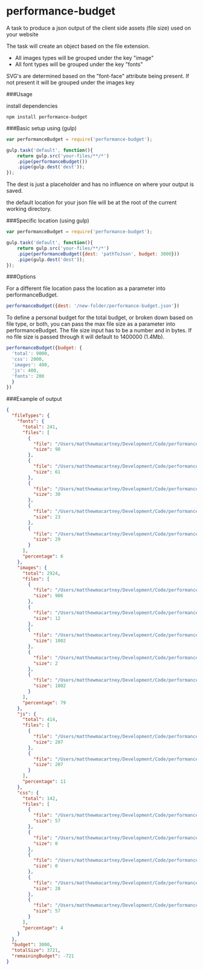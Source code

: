 # performance-budget

A task to produce a json output of the client side assets (file size) used on your website

The task will create an object based on the file extension.

* All images types will be grouped under the key "image"
* All font types will be grouped under the key "fonts"

SVG's are determined based on the "font-face" attribute being present. If not present it will be grouped under the images key


###Usage

install dependencies

```
npm install performance-budget
```

###Basic setup using (gulp)
```javascript
var performanceBudget = require('performance-budget');

gulp.task('default', function(){
	return gulp.src('your-files/**/*')
    .pipe(performanceBudget())
    .pipe(gulp.dest('dest'));
});

```
The dest is just a placeholder and has no influence on where your output is saved.

the default location for your json file will be at the root of the current working directory.

###Specific location (using gulp)

```javascript
var performanceBudget = require('performance-budget');

gulp.task('default', function(){
	return gulp.src('your-files/**/*')
    .pipe(performanceBudget({dest: 'pathToJson', budget: 3000}))
    .pipe(gulp.dest('dest'));
});

```

###Options

For a different file location pass the location as a parameter into performanceBudget.

```javascript
performanceBudget({dest: '/new-folder/performance-budget.json'})
```

To define a personal budget for the total budget, or broken down based on file type, or both, you can pass the max file size as a parameter into performanceBudget.
The file size input has to be a number and in bytes. If no file size is passed through it will
default to 1400000 (1.4Mb).

```javascript
performanceBudget({budget: {
  'total': 9000,
  'css': 2000,
  'images': 400,
  'js': 400,
  'fonts': 200
  }
})
```

###Example of output

```json
{
  "fileTypes": {
    "fonts": {
      "total": 241,
      "files": [
        {
          "file": "/Users/matthewmacartney/Development/Code/performance-budget/_src/fonts/gt-pressura-mono-regular-webfont.svg",
          "size": 98
        },
        {
          "file": "/Users/matthewmacartney/Development/Code/performance-budget/_src/fonts/gt-pressura-mono-regular-webfont.ttf",
          "size": 61
        },
        {
          "file": "/Users/matthewmacartney/Development/Code/performance-budget/_src/fonts/gt-pressura-mono-regular-webfont.woff",
          "size": 30
        },
        {
          "file": "/Users/matthewmacartney/Development/Code/performance-budget/_src/fonts/gt-pressura-mono-regular-webfont.woff2",
          "size": 23
        },
        {
          "file": "/Users/matthewmacartney/Development/Code/performance-budget/_src/fonts/gt-pressura-regular-webfont.eot",
          "size": 29
        }
      ],
      "percentage": 6
    },
    "images": {
      "total": 2924,
      "files": [
        {
          "file": "/Users/matthewmacartney/Development/Code/performance-budget/_src/images/cl-logo.svg",
          "size": 906
        },
        {
          "file": "/Users/matthewmacartney/Development/Code/performance-budget/_src/images/images.jpg",
          "size": 12
        },
        {
          "file": "/Users/matthewmacartney/Development/Code/performance-budget/_src/images/imgres-1.png",
          "size": 1002
        },
        {
          "file": "/Users/matthewmacartney/Development/Code/performance-budget/_src/images/imgres.png",
          "size": 2
        },
        {
          "file": "/Users/matthewmacartney/Development/Code/performance-budget/_src/totalFileSize/imgres-1.png",
          "size": 1002
        }
      ],
      "percentage": 79
    },
    "js": {
      "total": 414,
      "files": [
        {
          "file": "/Users/matthewmacartney/Development/Code/performance-budget/_src/scripts/test.js",
          "size": 207
        },
        {
          "file": "/Users/matthewmacartney/Development/Code/performance-budget/_src/totalFileSize/test.js",
          "size": 207
        }
      ],
      "percentage": 11
    },
    "css": {
      "total": 142,
      "files": [
        {
          "file": "/Users/matthewmacartney/Development/Code/performance-budget/_src/styles/info.css",
          "size": 57
        },
        {
          "file": "/Users/matthewmacartney/Development/Code/performance-budget/_src/styles/other.css",
          "size": 0
        },
        {
          "file": "/Users/matthewmacartney/Development/Code/performance-budget/_src/styles/other2.css",
          "size": 0
        },
        {
          "file": "/Users/matthewmacartney/Development/Code/performance-budget/_src/styles/test.css",
          "size": 28
        },
        {
          "file": "/Users/matthewmacartney/Development/Code/performance-budget/_src/totalFileSize/info.css",
          "size": 57
        }
      ],
      "percentage": 4
    }
  },
  "budget": 3000,
  "totalSize": 3721,
  "remainingBudget": -721
}
```
